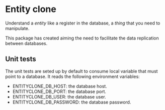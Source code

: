 # Entity clone

Understand a *entity* like a register in the database, a *thing* that you need to manipulate.

This package has created aiming the need to facilitate the data replication between databases.

## Unit tests

The unit tests are seted up by default to consume local variable that must point to a database. It reads the following environment variables:

* ENTITYCLONE_DB_HOST: the database host.
* ENTITYCLONE_DB_PORT: the database port.
* ENTITYCLONE_DB_USER: the database user.
* ENTITYCLONE_DB_PASSWORD: the database password.
